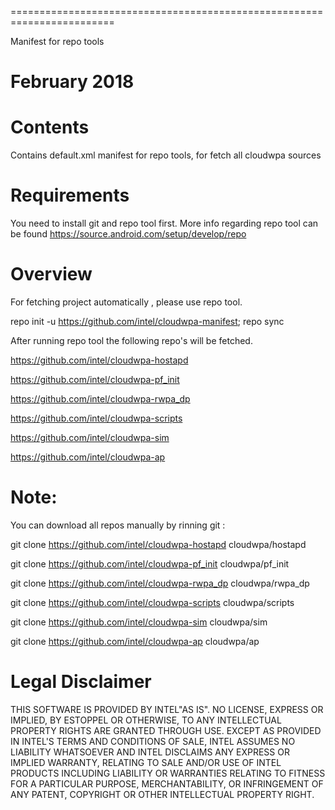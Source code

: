 ========================================================================

Manifest for repo tools

February 2018
========================================================================


Contents
========

Contains default.xml manifest for repo tools, for fetch all cloudwpa sources

Requirements
========
You need to install git and repo tool first.
More info regarding repo tool can be found https://source.android.com/setup/develop/repo



Overview
========

For fetching project automatically , please use repo tool.

repo init -u https://github.com/intel/cloudwpa-manifest;
repo sync


After running repo tool the following repo's will be fetched.

https://github.com/intel/cloudwpa-hostapd

https://github.com/intel/cloudwpa-pf_init

https://github.com/intel/cloudwpa-rwpa_dp

https://github.com/intel/cloudwpa-scripts

https://github.com/intel/cloudwpa-sim

https://github.com/intel/cloudwpa-ap

Note:
================
You can download all repos manually by rinning git :

git clone https://github.com/intel/cloudwpa-hostapd  cloudwpa/hostapd

git clone https://github.com/intel/cloudwpa-pf_init  cloudwpa/pf_init

git clone https://github.com/intel/cloudwpa-rwpa_dp cloudwpa/rwpa_dp

git clone https://github.com/intel/cloudwpa-scripts cloudwpa/scripts

git clone https://github.com/intel/cloudwpa-sim cloudwpa/sim

git clone https://github.com/intel/cloudwpa-ap cloudwpa/ap


Legal Disclaimer
================

THIS SOFTWARE IS PROVIDED BY INTEL"AS IS". NO LICENSE, EXPRESS OR
IMPLIED, BY ESTOPPEL OR OTHERWISE, TO ANY INTELLECTUAL PROPERTY RIGHTS
ARE GRANTED THROUGH USE. EXCEPT AS PROVIDED IN INTEL'S TERMS AND
CONDITIONS OF SALE, INTEL ASSUMES NO LIABILITY WHATSOEVER AND INTEL
DISCLAIMS ANY EXPRESS OR IMPLIED WARRANTY, RELATING TO SALE AND/OR
USE OF INTEL PRODUCTS INCLUDING LIABILITY OR WARRANTIES RELATING TO
FITNESS FOR A PARTICULAR PURPOSE, MERCHANTABILITY, OR INFRINGEMENT
OF ANY PATENT, COPYRIGHT OR OTHER INTELLECTUAL PROPERTY RIGHT.

